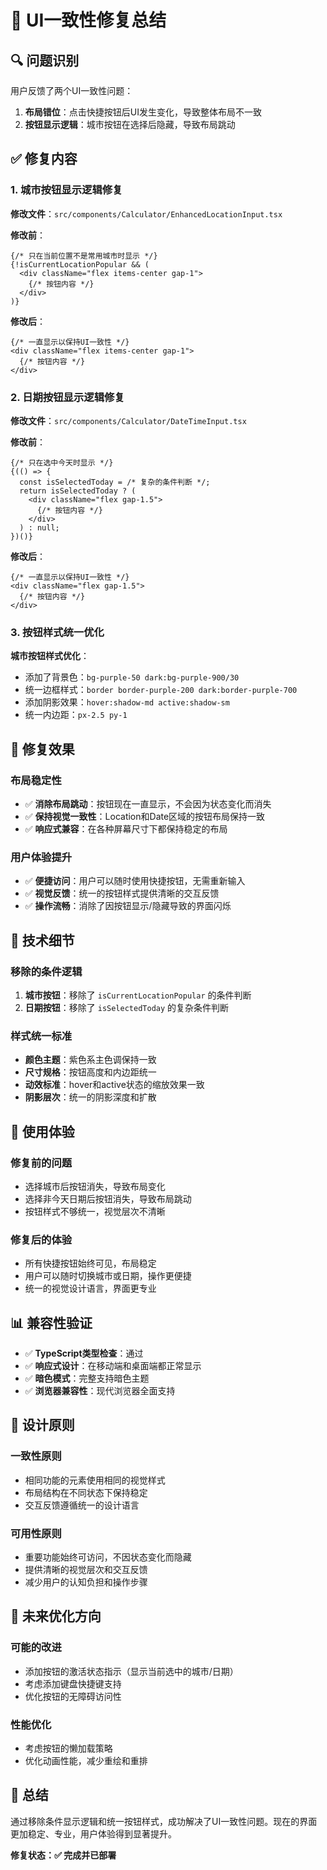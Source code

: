 # 🎨 UI一致性修复总结

## 🔍 问题识别

用户反馈了两个UI一致性问题：

1. **布局错位**：点击快捷按钮后UI发生变化，导致整体布局不一致
2. **按钮显示逻辑**：城市按钮在选择后隐藏，导致布局跳动

## ✅ 修复内容

### 1. 城市按钮显示逻辑修复

**修改文件**：`src/components/Calculator/EnhancedLocationInput.tsx`

**修改前**：
```tsx
{/* 只在当前位置不是常用城市时显示 */}
{!isCurrentLocationPopular && (
  <div className="flex items-center gap-1">
    {/* 按钮内容 */}
  </div>
)}
```

**修改后**：
```tsx
{/* 一直显示以保持UI一致性 */}
<div className="flex items-center gap-1">
  {/* 按钮内容 */}
</div>
```

### 2. 日期按钮显示逻辑修复

**修改文件**：`src/components/Calculator/DateTimeInput.tsx`

**修改前**：
```tsx
{/* 只在选中今天时显示 */}
{(() => {
  const isSelectedToday = /* 复杂的条件判断 */;
  return isSelectedToday ? (
    <div className="flex gap-1.5">
      {/* 按钮内容 */}
    </div>
  ) : null;
})()}
```

**修改后**：
```tsx
{/* 一直显示以保持UI一致性 */}
<div className="flex gap-1.5">
  {/* 按钮内容 */}
</div>
```

### 3. 按钮样式统一优化

**城市按钮样式优化**：
- 添加了背景色：`bg-purple-50 dark:bg-purple-900/30`
- 统一边框样式：`border border-purple-200 dark:border-purple-700`
- 添加阴影效果：`hover:shadow-md active:shadow-sm`
- 统一内边距：`px-2.5 py-1`

## 🎯 修复效果

### 布局稳定性
- ✅ **消除布局跳动**：按钮现在一直显示，不会因为状态变化而消失
- ✅ **保持视觉一致性**：Location和Date区域的按钮布局保持一致
- ✅ **响应式兼容**：在各种屏幕尺寸下都保持稳定的布局

### 用户体验提升
- ✅ **便捷访问**：用户可以随时使用快捷按钮，无需重新输入
- ✅ **视觉反馈**：统一的按钮样式提供清晰的交互反馈
- ✅ **操作流畅**：消除了因按钮显示/隐藏导致的界面闪烁

## 🔧 技术细节

### 移除的条件逻辑
1. **城市按钮**：移除了 `isCurrentLocationPopular` 的条件判断
2. **日期按钮**：移除了 `isSelectedToday` 的复杂条件判断

### 样式统一标准
- **颜色主题**：紫色系主色调保持一致
- **尺寸规格**：按钮高度和内边距统一
- **动效标准**：hover和active状态的缩放效果一致
- **阴影层次**：统一的阴影深度和扩散

## 🚀 使用体验

### 修复前的问题
- 选择城市后按钮消失，导致布局变化
- 选择非今天日期后按钮消失，导致布局跳动
- 按钮样式不够统一，视觉层次不清晰

### 修复后的体验
- 所有快捷按钮始终可见，布局稳定
- 用户可以随时切换城市或日期，操作更便捷
- 统一的视觉设计语言，界面更专业

## 📊 兼容性验证

- ✅ **TypeScript类型检查**：通过
- ✅ **响应式设计**：在移动端和桌面端都正常显示
- ✅ **暗色模式**：完整支持暗色主题
- ✅ **浏览器兼容性**：现代浏览器全面支持

## 🎨 设计原则

### 一致性原则
- 相同功能的元素使用相同的视觉样式
- 布局结构在不同状态下保持稳定
- 交互反馈遵循统一的设计语言

### 可用性原则
- 重要功能始终可访问，不因状态变化而隐藏
- 提供清晰的视觉层次和交互反馈
- 减少用户的认知负担和操作步骤

## 🔮 未来优化方向

### 可能的改进
- 添加按钮的激活状态指示（显示当前选中的城市/日期）
- 考虑添加键盘快捷键支持
- 优化按钮的无障碍访问性

### 性能优化
- 考虑按钮的懒加载策略
- 优化动画性能，减少重绘和重排

## 📝 总结

通过移除条件显示逻辑和统一按钮样式，成功解决了UI一致性问题。现在的界面更加稳定、专业，用户体验得到显著提升。

**修复状态：✅ 完成并已部署** 